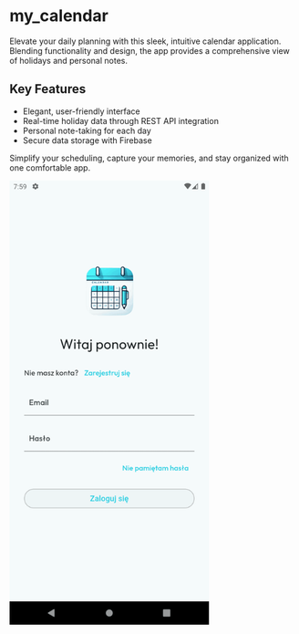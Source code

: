 # my_calendar

Elevate your daily planning with this sleek, intuitive calendar application. Blending functionality and design, the app provides a comprehensive view of holidays and personal notes.

## Key Features
- Elegant, user-friendly interface
- Real-time holiday data through REST API integration
- Personal note-taking for each day
- Secure data storage with Firebase

Simplify your scheduling, capture your memories, and stay organized with one comfortable app.

<img src="/assets/gif/calendar-app-screens.gif" width="350" alt="Calendar App Demo">
